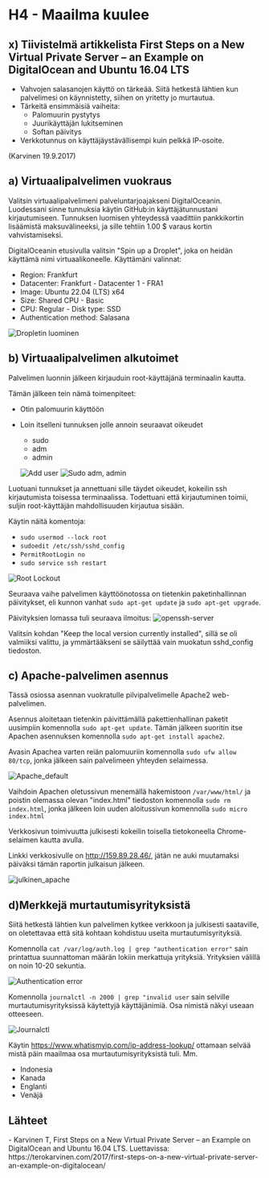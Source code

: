 <h1>H4 - Maailma kuulee</h1>

<h2>x) Tiivistelmä artikkelista First Steps on a New Virtual Private Server – an Example on DigitalOcean and Ubuntu 16.04 LTS </h2>

- Vahvojen salasanojen käyttö on tärkeää. Siitä hetkestä lähtien kun palvelimesi on käynnistetty, siihen on yritetty jo murtautua.
- Tärkeitä ensimmäisiä vaiheita:
  - Palomuurin pystytys
  - Juurikäyttäjän lukitseminen
  - Softan päivitys
 - Verkkotunnus on käyttäjäystävällisempi kuin pelkkä IP-osoite.

(Karvinen 19.9.2017)

<h2>a) Virtuaalipalvelimen vuokraus</h2>

Valitsin virtuaalipalvelimeni palveluntarjoajakseni DigitalOceanin. Luodessani sinne tunnuksia käytin GitHub:in käyttäjätunnustani kirjautumiseen. 
Tunnuksen luomisen yhteydessä vaadittiin pankkikortin lisäämistä maksuvälineeksi, ja sille tehtiin 1.00 $ varaus kortin vahvistamiseksi.

DigitalOceanin etusivulla valitsin "Spin up a Droplet", joka on heidän käyttämä nimi virtuaalikoneelle.
Käyttämäni valinnat:
- Region: Frankfurt
- Datacenter: Frankfurt - Datacenter 1 - FRA1
- Image: Ubuntu 22.04 (LTS) x64
- Size: Shared CPU - Basic
- CPU: Regular - Disk type: SSD
- Authentication method: Salasana

![Dropletin luominen](https://github.com/rakkitect/Linux-palvelimet/blob/main/images/droplet_luonti.png)

<h2>b) Virtuaalipalvelimen alkutoimet</h2>

Palvelimen luonnin jälkeen kirjauduin root-käyttäjänä terminaalin kautta.

Tämän jälkeen tein nämä toimenpiteet:
- Otin palomuurin käyttöön
- Loin itselleni tunnuksen jolle annoin seuraavat oikeudet
  - sudo
  - adm
  - admin
 
  ![Add user](https://github.com/rakkitect/Linux-palvelimet/blob/main/images/sudo_adduser.png)
  ![Sudo adm, admin](https://github.com/rakkitect/Linux-palvelimet/blob/main/images/sudo_adduser_sudo.png)

Luotuani tunnukset ja annettuani sille täydet oikeudet, kokeilin ssh kirjautumista toisessa terminaalissa. Todettuani että kirjautuminen toimii, suljin root-käyttäjän mahdollisuuden kirjautua sisään.

Käytin näitä komentoja:
- `sudo usermod --lock root`
- `sudoedit /etc/ssh/sshd_config`
- `PermitRootLogin no`
- `sudo service ssh restart`

![Root Lockout](https://github.com/rakkitect/Linux-palvelimet/blob/main/images/root_lockout.png)

Seuraava vaihe palvelimen käyttöönotossa on tietenkin paketinhallinnan päivitykset, eli kunnon vanhat `sudo apt-get update` ja `sudo apt-get upgrade`.

Päivityksien lomassa tuli seuraava ilmoitus:
![openssh-server](https://github.com/rakkitect/Linux-palvelimet/blob/main/images/openssh-server.png)

Valitsin kohdan "Keep the local version currently installed", sillä se oli valmiiksi valittu, ja ymmärtääkseni se säilyttää vain muokatun sshd_config tiedoston.

<h2>c) Apache-palvelimen asennus</h2>

Tässä osiossa asennan vuokratulle pilvipalvelimelle Apache2 web-palvelimen.

Asennus aloitetaan tietenkin päivittämällä pakettienhallinan paketit uusimpiin komennolla `sudo apt-get update`. Tämän jälkeen suoritin itse Apachen asennuksen komennolla `sudo apt-get install apache2`.

Avasin Apachea varten reiän palomuuriin komennolla `sudo ufw allow 80/tcp`, jonka jälkeen sain palvelimeen yhteyden selaimessa.

![Apache_default](https://github.com/rakkitect/Linux-palvelimet/blob/main/images/apache2_default.png)

Vaihdoin Apachen oletussivun menemällä hakemistoon `/var/www/html/` ja poistin olemassa olevan "index.html" tiedoston komennolla `sudo rm index.html`, jonka jälkeen loin uuden aloitussivun komennolla `sudo micro index.html`

Verkkosivun toimivuutta julkisesti kokeilin toisella tietokoneella Chrome-selaimen kautta avulla.

Linkki verkkosivulle on http://159.89.28.46/, jätän ne auki muutamaksi päiväksi tämän raportin julkaisun jälkeen.

![julkinen_apache](https://github.com/rakkitect/Linux-palvelimet/blob/main/images/julkinen_apache.png)

<h2>d)Merkkejä murtautumisyrityksistä</h2>

Siitä hetkestä lähtien kun palvelimen kytkee verkkoon ja julkisesti saataville, on oletettavaa että sitä kohtaan kohdistuu useita murtautumisyrityksiä.

Komennolla `cat /var/log/auth.log | grep "authentication error"` sain printattua suunnattoman määrän lokiin merkattuja yrityksiä. Yrityksien välillä on noin 10-20 sekuntia.

![Authentication error](https://github.com/rakkitect/Linux-palvelimet/blob/main/images/auth_log.png)

Komennolla `journalctl -n 2000 | grep "invalid user` sain selville murtautumisyrityksissä käytettyjä käyttäjänimiä. Osa nimistä näkyi useaan otteeseen.

![Journalctl](https://github.com/rakkitect/Linux-palvelimet/blob/main/images/journalctl.png)

Käytin https://www.whatismyip.com/ip-address-lookup/ ottamaan selvää mistä päin maailmaa osa murtautumisyrityksistä tuli.
Mm.
- Indonesia
- Kanada
- Englanti
- Venäjä

<h2>Lähteet</h2>
- Karvinen T, First Steps on a New Virtual Private Server – an Example on DigitalOcean and Ubuntu 16.04 LTS. Luettavissa:  https://terokarvinen.com/2017/first-steps-on-a-new-virtual-private-server-an-example-on-digitalocean/
